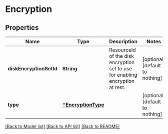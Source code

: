 # Encryption


## Properties
Name | Type | Description | Notes
------------ | ------------- | ------------- | -------------
**diskEncryptionSetId** | **String** | ResourceId of the disk encryption set to use for enabling encryption at rest. | [optional] [default to nothing]
**type** | [***EncryptionType**](EncryptionType.md) |  | [optional] [default to nothing]


[[Back to Model list]](../README.md#models) [[Back to API list]](../README.md#api-endpoints) [[Back to README]](../README.md)



